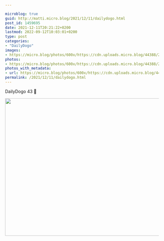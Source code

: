 ```yaml
---

microblog: true
guid: http://matti.micro.blog/2021/12/11/dailydogo.html
post_id: 1459695
date: 2021-12-11T20:21:22+0200
lastmod: 2022-09-12T10:03:01+0200
type: post
categories:
- "DailyDogo"
images:
- https://micro.blog/photos/600x/https://cdn.uploads.micro.blog/44388/2021/fccb634df6.jpg
photos:
- https://micro.blog/photos/600x/https://cdn.uploads.micro.blog/44388/2021/fccb634df6.jpg
photos_with_metadata:
- url: https://micro.blog/photos/600x/https://cdn.uploads.micro.blog/44388/2021/fccb634df6.jpg
permalink: /2021/12/11/dailydogo.html
---
```

DailyDogo 43 🐶

<img src="https://micro.blog/photos/600x/https://blog.martin-haehnel.de/uploads/2021/fccb634df6.jpg" width="600" height="450" alt="" />

